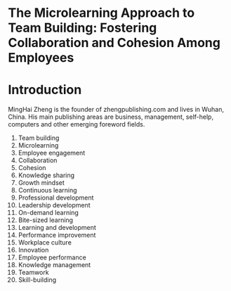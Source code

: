 # The Microlearning Approach to Team Building: Fostering Collaboration and Cohesion Among Employees

# Introduction



MingHai Zheng is the founder of zhengpublishing.com and lives in Wuhan, China. His main publishing areas are business, management, self-help, computers and other emerging foreword fields.



1. Team building
2. Microlearning
3. Employee engagement
4. Collaboration
5. Cohesion
6. Knowledge sharing
7. Growth mindset
8. Continuous learning
9. Professional development
10. Leadership development
11. On-demand learning
12. Bite-sized learning
13. Learning and development
14. Performance improvement
15. Workplace culture
16. Innovation
17. Employee performance
18. Knowledge management
19. Teamwork
20. Skill-building



